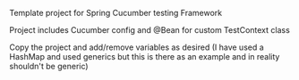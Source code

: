 Template project for Spring Cucumber testing Framework

Project includes Cucumber config and @Bean for custom TestContext class

Copy the project and add/remove variables as desired (I have used a HashMap and used generics
but this is there as an example and in reality shouldn't be generic)

